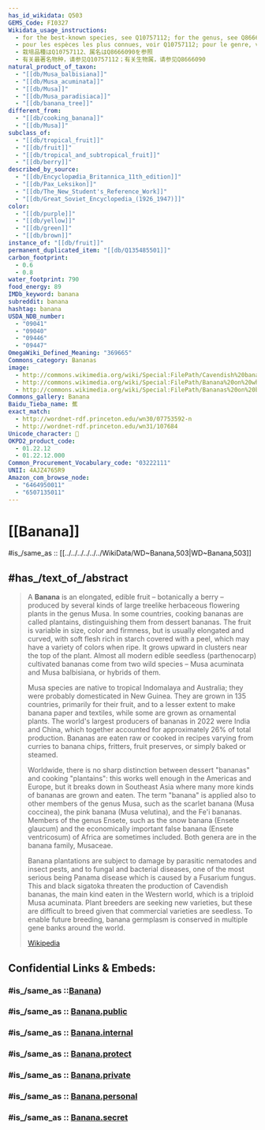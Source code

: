```yaml
---
has_id_wikidata: Q503
GEMS_Code: FI0327
Wikidata_usage_instructions:
  - for the best-known species, see Q10757112; for the genus, see Q8666090
  - pour les espèces les plus connues, voir Q10757112; pour le genre, voir Q8666090
  - 栽培品種はQ10757112、属名はQ8666090を参照
  - 有关最著名物种，请参见Q10757112；有关生物属，请参见Q8666090
natural_product_of_taxon:
  - "[[db/Musa_balbisiana]]"
  - "[[db/Musa_acuminata]]"
  - "[[db/Musa]]"
  - "[[db/Musa_paradisiaca]]"
  - "[[db/banana_tree]]"
different_from:
  - "[[db/cooking_banana]]"
  - "[[db/Musa]]"
subclass_of:
  - "[[db/tropical_fruit]]"
  - "[[db/fruit]]"
  - "[[db/tropical_and_subtropical_fruit]]"
  - "[[db/berry]]"
described_by_source:
  - "[[db/Encyclopædia_Britannica_11th_edition]]"
  - "[[db/Pax_Leksikon]]"
  - "[[db/The_New_Student's_Reference_Work]]"
  - "[[db/Great_Soviet_Encyclopedia_(1926_1947)]]"
color:
  - "[[db/purple]]"
  - "[[db/yellow]]"
  - "[[db/green]]"
  - "[[db/brown]]"
instance_of: "[[db/fruit]]"
permanent_duplicated_item: "[[db/Q135485501]]"
carbon_footprint:
  - 0.6
  - 0.8
water_footprint: 790
food_energy: 89
IMDb_keyword: banana
subreddit: banana
hashtag: banana
USDA_NDB_number:
  - "09041"
  - "09040"
  - "09446"
  - "09447"
OmegaWiki_Defined_Meaning: "369665"
Commons_category: Bananas
image:
  - http://commons.wikimedia.org/wiki/Special:FilePath/Cavendish%20banana%20from%20Maracaibo.jpg
  - http://commons.wikimedia.org/wiki/Special:FilePath/Banana%20on%20whitebackground.jpg
  - http://commons.wikimedia.org/wiki/Special:FilePath/Bananas%20on%20black%20background%2002.jpg
Commons_gallery: Banana
Baidu_Tieba_name: 蕉
exact_match:
  - http://wordnet-rdf.princeton.edu/wn30/07753592-n
  - http://wordnet-rdf.princeton.edu/wn31/107684
Unicode_character: 🍌
OKPD2_product_code:
  - 01.22.12
  - 01.22.12.000
Common_Procurement_Vocabulary_code: "03222111"
UNII: 4AJZ4765R9
Amazon_com_browse_node:
  - "6464950011"
  - "6507135011"
---
```


# [[Banana]] 

#is_/same_as :: [[../../../../../../WikiData/WD~Banana,503|WD~Banana,503]] 

## #has_/text_of_/abstract 

> A **Banana** is an elongated, edible fruit – botanically a berry – produced by several kinds of large treelike herbaceous flowering plants in the genus Musa. In some countries, cooking bananas are called plantains, distinguishing them from dessert bananas. The fruit is variable in size, color and firmness, but is usually elongated and curved, with soft flesh rich in starch covered with a peel, which may have a variety of colors when ripe. It grows upward in clusters near the top of the plant. Almost all modern edible seedless (parthenocarp) cultivated bananas come from two wild species – Musa acuminata and Musa balbisiana, or hybrids of them.
>
> Musa species are native to tropical Indomalaya and Australia; they were probably domesticated in New Guinea. They are grown in 135 countries, primarily for their fruit, and to a lesser extent to make banana paper and textiles, while some are grown as ornamental plants. The world's largest producers of bananas in 2022 were India and China, which together accounted for approximately 26% of total production. Bananas are eaten raw or cooked in recipes varying from curries to banana chips, fritters, fruit preserves, or simply baked or steamed.
>
> Worldwide, there is no sharp distinction between dessert "bananas" and cooking "plantains": this works well enough in the Americas and Europe, but it breaks down in Southeast Asia where many more kinds of bananas are grown and eaten. The term "banana" is applied also to other members of the genus Musa, such as the scarlet banana (Musa coccinea), the pink banana (Musa velutina), and the Fe'i bananas. Members of the genus Ensete, such as the snow banana (Ensete glaucum) and the economically important false banana (Ensete ventricosum) of Africa are sometimes included. Both genera are in the banana family, Musaceae.
>
> Banana plantations are subject to damage by parasitic nematodes and insect pests, and to fungal and bacterial diseases, one of the most serious being Panama disease which is caused by a Fusarium fungus. This and black sigatoka threaten the production of Cavendish bananas, the main kind eaten in the Western world, which is a triploid Musa acuminata. Plant breeders are seeking new varieties, but these are difficult to breed given that commercial varieties are seedless. To enable future breeding, banana germplasm is conserved in multiple gene banks around the world.
>
> [Wikipedia](https://en.wikipedia.org/wiki/Banana)


## Confidential Links & Embeds: 

### #is_/same_as ::[Banana](Banana.md)) 

### #is_/same_as :: [Banana.public](/_public/bio/bio~Domain/Eukarya/Plants/Botany/Fruit/Banana.public.md) 

### #is_/same_as :: [Banana.internal](/_internal/bio/bio~Domain/Eukarya/Plants/Botany/Fruit/Banana.internal.md) 

### #is_/same_as :: [Banana.protect](/_protect/bio/bio~Domain/Eukarya/Plants/Botany/Fruit/Banana.protect.md) 

### #is_/same_as :: [Banana.private](/_private/bio/bio~Domain/Eukarya/Plants/Botany/Fruit/Banana.private.md) 

### #is_/same_as :: [Banana.personal](/_personal/bio/bio~Domain/Eukarya/Plants/Botany/Fruit/Banana.personal.md) 

### #is_/same_as :: [Banana.secret](/_secret/bio/bio~Domain/Eukarya/Plants/Botany/Fruit/Banana.secret.md)

